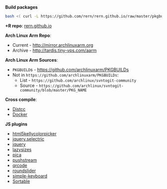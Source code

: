 **Build packages**
```sh
bash <( curl -L https://github.com/rern/rern.github.io/raw/master/pkgbuild.sh )
```
**+R repo**: [rern.github.io](https://rern.github.io)

**Arch Linux Arm Repo**:
- Current - http://mirror.archlinuxarm.org
- Archive - http://tardis.tiny-vps.com/aarm

**Arch Linux Arm Sources**:
- `PKGBUILD`s - https://github.com/archlinuxarm/PKGBUILDs
- Not in `https://github.com/archlinuxarm/PKGBUILDs`:
  - List - `https://github.com/archlinux/svntogit-community`
  - Source - `https://github.com/archlinux/svntogit-community/blob/master/PKG_NAME`

**Cross compile**:
- [Distcc](https://github.com/rern/rern.github.io/blob/master/cross-compile.md#distcc)
- [Docker](https://github.com/rern/rern.github.io/blob/master/cross-compile.md#docker)

**JS plugins**
- [html5kellycolorpicker](https://github.com/NC22/HTML5-Color-Picker)
- [jquery.selectric](https://github.com/lcdsantos/jQuery-Selectric)
- [jquery](https://jquery.com/)
- [lazysizes](https://github.com/aFarkas/lazysizes)
- [pica](https://github.com/nodeca/pica)
- [pushstream](https://github.com/wandenberg/nginx-push-stream-module/tags)
- [qrcode](https://github.com/datalog/qrcode-svg)
- [roundslider](https://github.com/soundar24/roundSlider)
- [simple-keyboard](https://github.com/hodgef/simple-keyboard/blob/master/build/index.modern.js)
- [Sortable](https://github.com/SortableJS/Sortable)
